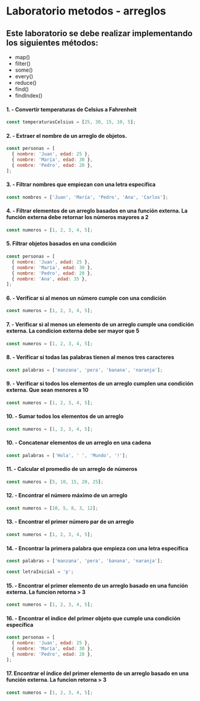 # Laboratorio metodos - arreglos
## Este laboratorio se debe realizar implementando los siguientes métodos:
- map()
- filter()
- some()
- every()
- reduce()
- find()
- findIndex()

#### 1. - Convertir temperaturas de Celsius a Fahrenheit 
```js
const temperaturasCelsius = [25, 30, 15, 10, 5];
```

#### 2. - Extraer el nombre de un arreglo de objetos. 
```js
const personas = [
  { nombre: 'Juan', edad: 25 },
  { nombre: 'María', edad: 30 },
  { nombre: 'Pedro', edad: 20 },
];
```

#### 3. - Filtrar nombres que empiezan con una letra específica
 ```js
const nombres = ['Juan', 'María', 'Pedro', 'Ana', 'Carlos'];
 ```
#### 4. - Filtrar elementos de un arreglo basados en una función externa. La función externa debe retornar los números mayores a 2
```js
const numeros = [1, 2, 3, 4, 5];
```
#### 5. Filtrar objetos basados en una condición
```js
const personas = [
  { nombre: 'Juan', edad: 25 },
  { nombre: 'María', edad: 30 },
  { nombre: 'Pedro', edad: 20 },
  { nombre: 'Ana', edad: 35 },
];
```
#### 6. - Verificar si al menos un número cumple con una condición
```js
const numeros = [1, 2, 3, 4, 5];
```

#### 7. - Verificar si al menos un elemento de un arreglo cumple una condición externa. La condicion externa debe ser mayor que 5
```js
const numeros = [1, 2, 3, 4, 5];
```

#### 8. - Verificar si todas las palabras tienen al menos tres caracteres
```js
const palabras = ['manzana', 'pera', 'banana', 'naranja'];
```

#### 9. - Verificar si todos los elementos de un arreglo cumplen una condición externa. Que sean menores a 10
```js
const numeros = [1, 2, 3, 4, 5];
```

#### 10. - Sumar todos los elementos de un arreglo
```js
const numeros = [1, 2, 3, 4, 5];
```

#### 10. - Concatenar elementos de un arreglo en una cadena
```js 
const palabras = ['Hola', ' ', 'Mundo', '!'];
```
#### 11. - Calcular el promedio de un arreglo de números

```js
const numeros = [5, 10, 15, 20, 25];
```

#### 12. - Encontrar el número máximo de un arreglo

```js
const numeros = [10, 5, 8, 3, 12];
```

#### 13. - Encontrar el primer número par de un arreglo
```js
const numeros = [1, 2, 3, 4, 5];
```
#### 14. - Encontrar la primera palabra que empieza con una letra específica

```js
const palabras = ['manzana', 'pera', 'banana', 'naranja'];

const letraInicial = 'p';
```
####  15. - Encontrar el primer elemento de un arreglo basado en una función externa. La funcion retorna > 3

```js
const numeros = [1, 2, 3, 4, 5];
```

#### 16. - Encontrar el índice del primer objeto que cumple una condición específica

```js
const personas = [
  { nombre: 'Juan', edad: 25 },
  { nombre: 'María', edad: 30 },
  { nombre: 'Pedro', edad: 20 },
];

```

#### 17. Encontrar el índice del primer elemento de un arreglo basado en una función externa. La funcion retorna > 3

```js
const numeros = [1, 2, 3, 4, 5];
```






